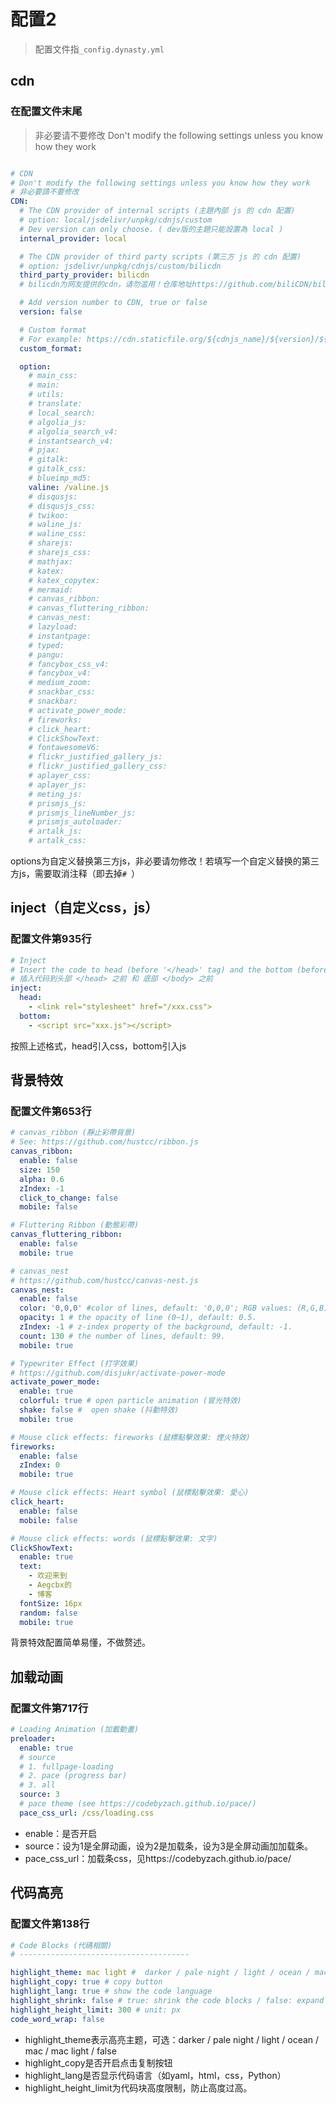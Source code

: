 # 配置2

> 配置文件指`_config.dynasty.yml`

## cdn

### 在配置文件末尾

> 非必要请不要修改
> Don't modify the following settings unless you know how they work

```yml

# CDN
# Don't modify the following settings unless you know how they work
# 非必要請不要修改
CDN:
  # The CDN provider of internal scripts (主題內部 js 的 cdn 配置)
  # option: local/jsdelivr/unpkg/cdnjs/custom
  # Dev version can only choose. ( dev版的主題只能設置為 local )
  internal_provider: local

  # The CDN provider of third party scripts (第三方 js 的 cdn 配置)
  # option: jsdelivr/unpkg/cdnjs/custom/bilicdn
  third_party_provider: bilicdn
  # bilicdn为网友提供的cdn，请勿滥用！仓库地址https://github.com/biliCDN/bilicdn.github.io

  # Add version number to CDN, true or false  
  version: false

  # Custom format
  # For example: https://cdn.staticfile.org/${cdnjs_name}/${version}/${min_cdnjs_file}
  custom_format: 

  option:
    # main_css:
    # main:
    # utils:
    # translate:
    # local_search:
    # algolia_js:
    # algolia_search_v4:
    # instantsearch_v4:
    # pjax:
    # gitalk:
    # gitalk_css:
    # blueimp_md5:
    valine: /valine.js
    # disqusjs:
    # disqusjs_css:
    # twikoo:
    # waline_js:
    # waline_css:
    # sharejs:
    # sharejs_css:
    # mathjax:
    # katex:
    # katex_copytex:
    # mermaid:
    # canvas_ribbon:
    # canvas_fluttering_ribbon:
    # canvas_nest:
    # lazyload:
    # instantpage:
    # typed:
    # pangu:
    # fancybox_css_v4:
    # fancybox_v4:
    # medium_zoom:
    # snackbar_css:
    # snackbar:
    # activate_power_mode:
    # fireworks:
    # click_heart:
    # ClickShowText:
    # fontawesomeV6:
    # flickr_justified_gallery_js:
    # flickr_justified_gallery_css:
    # aplayer_css:
    # aplayer_js:
    # meting_js:
    # prismjs_js:
    # prismjs_lineNumber_js:
    # prismjs_autoloader:
    # artalk_js:
    # artalk_css:
```

options为自定义替换第三方js，非必要请勿修改！若填写一个自定义替换的第三方js，需要取消注释（即去掉`# `）

## inject（自定义css，js）

### 配置文件第935行

```yml
# Inject
# Insert the code to head (before '</head>' tag) and the bottom (before '</body>' tag)
# 插入代码到头部 </head> 之前 和 底部 </body> 之前
inject:
  head:
    - <link rel="stylesheet" href="/xxx.css">
  bottom:
    - <script src="xxx.js"></script>
```

按照上述格式，head引入css，bottom引入js

## 背景特效

### 配置文件第653行

```yml
# canvas_ribbon (靜止彩帶背景)
# See: https://github.com/hustcc/ribbon.js
canvas_ribbon:
  enable: false
  size: 150
  alpha: 0.6
  zIndex: -1
  click_to_change: false
  mobile: false

# Fluttering Ribbon (動態彩帶)
canvas_fluttering_ribbon:
  enable: false
  mobile: true

# canvas_nest
# https://github.com/hustcc/canvas-nest.js
canvas_nest:
  enable: false
  color: '0,0,0' #color of lines, default: '0,0,0'; RGB values: (R,G,B).(note: use ',' to separate.)
  opacity: 1 # the opacity of line (0~1), default: 0.5.
  zIndex: -1 # z-index property of the background, default: -1.
  count: 130 # the number of lines, default: 99.
  mobile: true

# Typewriter Effect (打字效果)
# https://github.com/disjukr/activate-power-mode
activate_power_mode:
  enable: true
  colorful: true # open particle animation (冒光特效)
  shake: false #  open shake (抖動特效)
  mobile: true

# Mouse click effects: fireworks (鼠標點擊效果: 煙火特效)
fireworks:
  enable: false
  zIndex: 0
  mobile: true

# Mouse click effects: Heart symbol (鼠標點擊效果: 愛心)
click_heart:
  enable: false
  mobile: false

# Mouse click effects: words (鼠標點擊效果: 文字)
ClickShowText:
  enable: true
  text:
    - 欢迎来到
    - Aegcbx的
    - 博客
  fontSize: 16px
  random: false
  mobile: true
```

背景特效配置简单易懂，不做赘述。

## 加载动画

### 配置文件第717行

```yml
# Loading Animation (加載動畫)
preloader:
  enable: true
  # source
  # 1. fullpage-loading
  # 2. pace (progress bar)
  # 3. all
  source: 3
  # pace theme (see https://codebyzach.github.io/pace/)
  pace_css_url: /css/loading.css
```

- enable：是否开启
- source：设为1是全屏动画，设为2是加载条，设为3是全屏动画加加载条。
- pace_css_url：加载条css，见https://codebyzach.github.io/pace/

## 代码高亮

### 配置文件第138行

```yml
# Code Blocks (代碼相關)
# --------------------------------------

highlight_theme: mac light #  darker / pale night / light / ocean / mac / mac light / false
highlight_copy: true # copy button
highlight_lang: true # show the code language
highlight_shrink: false # true: shrink the code blocks / false: expand the code blocks | none: expand code blocks and hide the button
highlight_height_limit: 300 # unit: px
code_word_wrap: false
```
- highlight_theme表示高亮主题，可选：darker / pale night / light / ocean / mac / mac light / false
- highlight_copy是否开启点击复制按钮
- highlight_lang是否显示代码语言（如yaml，html，css，Python）
- highlight_height_limit为代码块高度限制，防止高度过高。

